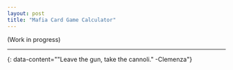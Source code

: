 ```yaml
---
layout: post
title: "Mafia Card Game Calculator"
---
```


(Work in progress)

---
{: data-content="\"Leave the gun, take the cannoli.\" -Clemenza"}
